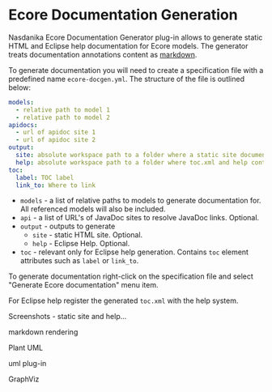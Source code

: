 # Ecore Documentation Generation

Nasdanika Ecore Documentation Generator plug-in allows to generate static HTML and Eclipse help documentation for Ecore models. The generator treats documentation annotations content as
[markdown](https://daringfireball.net/projects/markdown/syntax). 

To generate documentation you will need to create a specification file with a predefined name ``ecore-docgen.yml``. The structure of the file is outlined below: 

```yaml
models:
  - relative path to model 1
  - relative path to model 2
apidocs:
  - url of apidoc site 1
  - url of apidoc site 2
output:
  site: absolute workspace path to a folder where a static site documentation shall be generated
  help: absolute workspace path to a folder where toc.xml and help content shall be generated
toc:
  label: TOC label
  link_to: Where to link       
```

* ``models`` - a list of relative paths to models to generate documentation for. All referenced models will also be included.
* ``api`` - a list of URL's of JavaDoc sites to resolve JavaDoc links. Optional.
* ``output`` - outputs to generate
  * ``site`` - static HTML site. Optional.
  * ``help`` - Eclipse Help. Optional. 
* ``toc`` - relevant only for Eclipse help generation. Contains ``toc`` element attributes such as ``label`` or ``link_to``.  

To generate documentation right-click on the specification file and select "Generate Ecore documentation" menu item.

For Eclipse help register the generated ``toc.xml`` with the help system.

Screenshots - static site and help...

markdown rendering

Plant UML

uml plug-in

GraphViz
